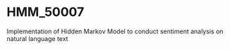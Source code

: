 # HMM_50007
Implementation of Hidden Markov Model to conduct sentiment analysis on natural language text

